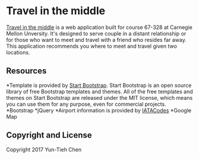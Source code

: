 # Travel in the middle


[Travel in the middle](https://meetatmidpoint-mrrbmrklmm.now.sh) is a web application built for course 67-328 at Carnegie Mellon Unversity. It's designed to serve couple in a distant relationship or for those who want to meet and travel with a friend who resides far away. This application recommends you where to meet and travel given two locations.



<!--

[Landing Page](http://startbootstrap.com/template-overviews/landing-page/) is a multipurpose landing page template for [Bootstrap](http://getbootstrap.com/) created by .
-->


## Resources 

*Template is provided by [Start Bootstrap](http://startbootstrap.com/).
Start Bootstrap is an open source library of free Bootstrap templates and themes. All of the free templates and themes on Start Bootstrap are released under the MIT license, which means you can use them for any purpose, even for commercial projects.
*Bootstrap
*jQuery
*Airport information is provided by [IATACodes](http://iatacodes.org/)
*Google Map


## Copyright and License

Copyright 2017 Yun-Tieh Chen